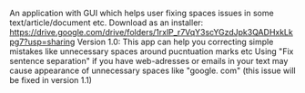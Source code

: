An application with GUI which helps user fixing spaces issues in some text/article/document etc. 
Download as an installer: https://drive.google.com/drive/folders/1rxlP_r7VqY3scYGzdJpk3QADHxkLkpg7?usp=sharing
Version 1.0:
This app can help you correcting simple mistakes like unnecessary spaces around pucntuation marks etc
Using "Fix sentence separation" if you have web-adresses or emails in your text may cause appearance of unnecessary spaces like "google. com" (this issue will be fixed in version 1.1) 
